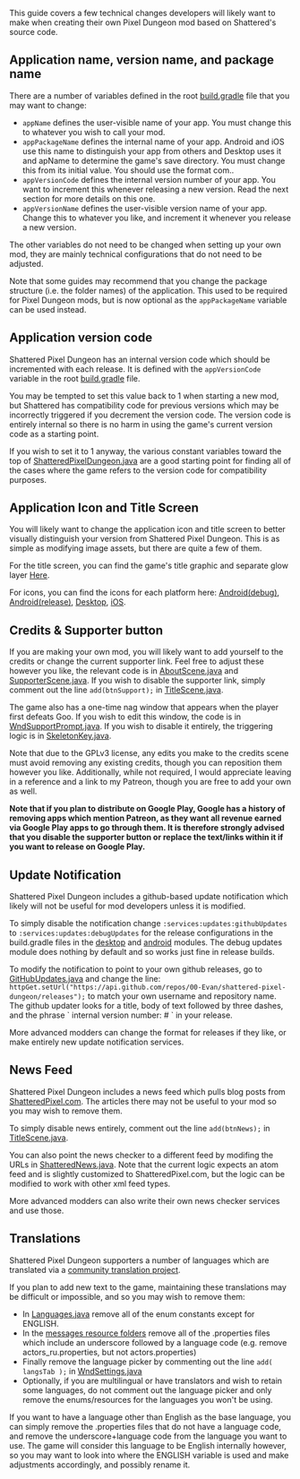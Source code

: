 This guide covers a few technical changes developers will likely want to make when creating their own Pixel Dungeon mod based on Shattered's source code.

## Application name, version name, and package name

There are a number of variables defined in the root [build.gradle](/build.gradle) file that you may want to change:
- `appName` defines the user-visible name of your app. You must change this to whatever you wish to call your mod.
- `appPackageName` defines the internal name of your app. Android and iOS use this name to distinguish your app from others and Desktop uses it and apName to determine the game's save directory. You must change this from its initial value. You should use the format com.<dev name>.<mod name>
- `appVersionCode` defines the internal version number of your app. You want to increment this whenever releasing a new version. Read the next section for more details on this one.
- `appVersionName` defines the user-visible version name of your app. Change this to whatever you like, and increment it whenever you release a new version.

The other variables do not need to be changed when setting up your own mod, they are mainly technical configurations that do not need to be adjusted.

Note that some guides may recommend that you change the package structure (i.e. the folder names) of the application. This used to be required for Pixel Dungeon mods, but is now optional as the `appPackageName` variable can be used instead.

## Application version code

Shattered Pixel Dungeon has an internal version code which should be incremented with each release. It is defined with the `appVersionCode` variable in the root [build.gradle](/build.gradle) file.

You may be tempted to set this value back to 1 when starting a new mod, but Shattered has compatibility code for previous versions which may be incorrectly triggered if you decrement the version code. The version code is entirely internal so there is no harm in using the game's current version code as a starting point.

If you wish to set it to 1 anyway, the various constant variables toward the top of [ShatteredPixelDungeon.java](/core/src/main/java/com/devotedpixel/devotedpixeldungeon/ShatteredPixelDungeon.java) are a good starting point for finding all of the cases where the game refers to the version code for compatibility purposes.

## Application Icon and Title Screen

You will likely want to change the application icon and title screen to better visually distinguish your version from Shattered Pixel Dungeon. This is as simple as modifying image assets, but there are quite a few of them.

For the title screen, you can find the game's title graphic and separate glow layer [Here](/core/src/main/assets/interfaces/banners.png).

For icons, you can find the icons for each platform here: [Android(debug)](/android/src/debug/res), [Android(release)](/android/src/main/res), [Desktop](/desktop/src/main/assets/icons), [iOS](/ios/assets/Assets.xcassets).

## Credits & Supporter button

If you are making your own mod, you will likely want to add yourself to the credits or change the current supporter link. Feel free to adjust these however you like, the relevant code is in [AboutScene.java](/core/src/main/java/com/devotedpixel/devotedpixeldungeon/scenes/AboutScene.java) and [SupporterScene.java](/core/src/main/java/com/devotedpixel/devotedpixeldungeon/scenes/SupporterScene.java). If you wish to disable the supporter link, simply comment out the line `add(btnSupport);` in [TitleScene.java](/core/src/main/java/com/devotedpixel/devotedpixeldungeon/scenes/TitleScene.java).

The game also has a one-time nag window that appears when the player first defeats Goo. If you wish to edit this window, the code is in [WndSupportPrompt.java](/core/src/main/java/com/devotedpixel/devotedpixeldungeon/windows/WndSupportPrompt.java). If you wish to disable it entirely, the triggering logic is in [SkeletonKey.java](/core/src/main/java/com/devotedpixel/devotedpixeldungeon/items/keys/SkeletonKey.java).

Note that due to the GPLv3 license, any edits you make to the credits scene must avoid removing any existing credits, though you can reposition them however you like. Additionally, while not required, I would appreciate leaving in a reference and a link to my Patreon, though you are free to add your own as well.

**Note that if you plan to distribute on Google Play, Google has a history of removing apps which mention Patreon, as they want all revenue earned via Google Play apps to go through them. It is therefore strongly advised that you disable the supporter button or replace the text/links within it if you want to release on Google Play.**

## Update Notification

Shattered Pixel Dungeon includes a github-based update notification which likely will not be useful for mod developers unless it is modified.

To simply disable the notification change `:services:updates:githubUpdates` to `:services:updates:debugUpdates` for the release configurations in the build.gradle files in the [desktop](/desktop/build.gradle) and [android](/android/build.gradle) modules. The debug updates module does nothing by default and so works just fine in release builds.

To modify the notification to point to your own github releases, go to [GitHubUpdates.java](/services/updates/githubUpdates/src/main/java/com/shatteredpixel/shatteredpixeldungeon/services/updates/GitHubUpdates.java) and change the line: `httpGet.setUrl("https://api.github.com/repos/00-Evan/shattered-pixel-dungeon/releases");` to match your own username and repository name. The github updater looks for a title, body of text followed by three dashes, and the phrase \` internal version number: # \` in your release.

More advanced modders can change the format for releases if they like, or make entirely new update notification services.

## News Feed

Shattered Pixel Dungeon includes a news feed which pulls blog posts from [ShatteredPixel.com](http://ShatteredPixel.com). The articles there may not be useful to your mod so you may wish to remove them.

To simply disable news entirely, comment out the line `add(btnNews);` in [TitleScene.java](/core/src/main/java/com/devotedpixel/devotedpixeldungeon/scenes/TitleScene.java).

You can also point the news checker to a different feed by modifing the URLs in [ShatteredNews.java](/services/news/shatteredNews/src/main/java/com/shatteredpixel/shatteredpixeldungeon/services/news/ShatteredNews.java). Note that the current logic expects an atom feed and is slightly customized to ShatteredPixel.com, but the logic can be modified to work with other xml feed types.

More advanced modders can also write their own news checker services and use those.

## Translations

Shattered Pixel Dungeon supporters a number of languages which are translated via a [community translation project](https://www.transifex.com/shattered-pixel/shattered-pixel-dungeon/).

If you plan to add new text to the game, maintaining these translations may be difficult or impossible, and so you may wish to remove them:
- In [Languages.java](/core/src/main/java/com/devotedpixel/devotedpixeldungeon/messages/Languages.java) remove all of the enum constants except for ENGLISH.
- In the [messages resource folders](/core/src/main/assets/messages) remove all of the .properties files which include an underscore followed by a language code (e.g. remove actors_ru.properties, but not actors.properties)
- Finally remove the language picker by commenting out the line `add( langsTab );` in [WndSettings.java](/core/src/main/java/com/devotedpixel/devotedpixeldungeon/windows/WndSettings.java)
- Optionally, if you are multilingual or have translators and wish to retain some languages, do not comment out the language picker and only remove the enums/resources for the languages you won't be using.

If you want to have a language other than English as the base language, you can simply remove the .properties files that do not have a language code, and remove the underscore+language code from the language you want to use. The game will consider this language to be English internally however, so you may want to look into where the ENGLISH variable is used and make adjustments accordingly, and possibly rename it.